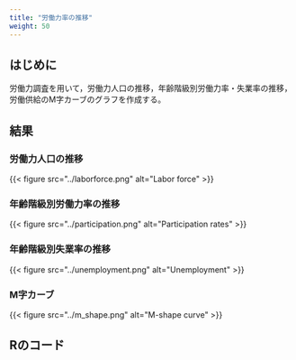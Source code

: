```yaml
---
title: "労働力率の推移"
weight: 50
---
```


## はじめに

労働力調査を用いて，労働力人口の推移，年齢階級別労働力率・失業率の推移，労働供給のM字カーブのグラフを作成する。

## 結果

### 労働力人口の推移

{{< figure src="../laborforce.png" alt="Labor force" >}}

### 年齢階級別労働力率の推移

{{< figure src="../participation.png" alt="Participation rates" >}}

### 年齢階級別失業率の推移

{{< figure src="../unemployment.png" alt="Unemployment" >}}

### M字カーブ

{{< figure src="../m_shape.png" alt="M-shape curve" >}}

## Rのコード

<script src="https://gist.github.com/tomokazu518/c4cd5a6808154ba398ff1a1eab209cb7.js?file=labor_force.R"></script>